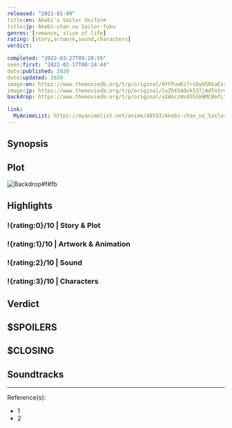 ```yaml
---
released: "2022-01-09"
title:en: Akebi's Sailor Uniform
title:jp: Akebi-chan no Sailor-fuku
genres: [romance, slice of life]
rating: [story,artwork,sound,characters]
verdict:

completed: "2022-03-27T09:28:55"
seen:first: "2022-02-17T00:14:44"
date:published: 2020
date:updated: 2020
image:en: https://www.themoviedb.org/t/p/original/OYFPuwKz7rs0yH5RkaExrOKVz7.jpg
image:jp: https://www.themoviedb.org/t/p/original/luZhX5AQnk527jAdTnSrmoHErGK.jpg
backdrop: https://www.themoviedb.org/t/p/original/a1WoczWsA55SkWMCBmfLIO0KgGJ.jpg

link:
  MyAnimeList: https://myanimelist.net/anime/48553/Akebi-chan_no_Sailor-fuku
---
```



## Synopsis

## Plot

![Backdrop#f#fb](https://www.themoviedb.org/t/p/original/55QY5FJVUJD5JMPynzLvLmIVJwT.jpg "Source: TMDB")

## Highlights

### !{rating:0}/10 | Story & Plot

### !{rating:1}/10 | Artwork & Animation

### !{rating:2}/10 | Sound

### !{rating:3}/10 | Characters

## Verdict

## $SPOILERS

## $CLOSING

## Soundtracks

***
Reference(s):

- 1
- 2
